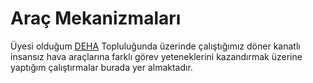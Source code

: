 # Araç Mekanizmaları

Üyesi olduğum [DEHA](eee.deu.edu.tr/deha) Topluluğunda üzerinde çalıştığımız döner kanatlı insansız hava araçlarına farklı görev yeteneklerini kazandırmak üzerine yaptığım çalıştırmalar burada yer almaktadır.
